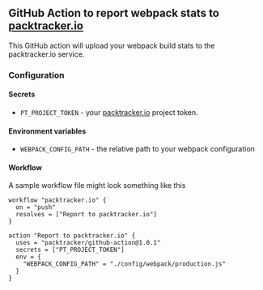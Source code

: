 ## GitHub Action to report webpack stats to [packtracker.io](https://packtracker.io)

This GitHub action will upload your webpack build stats to the packtracker.io service.

### Configuration

#### Secrets

  - `PT_PROJECT_TOKEN` - your [packtracker.io](https://packtracker.io) project token.

#### Environment variables

  - `WEBPACK_CONFIG_PATH` - the relative path to your webpack configuration

#### Workflow

A sample workflow file might look something like this

```
workflow "packtracker.io" {
  on = "push"
  resolves = ["Report to packtracker.io"]
}

action "Report to packtracker.io" {
  uses = "packtracker/github-action@1.0.1"
  secrets = ["PT_PROJECT_TOKEN"]
  env = {
    "WEBPACK_CONFIG_PATH" = "./config/webpack/production.js"
  }
}
```
